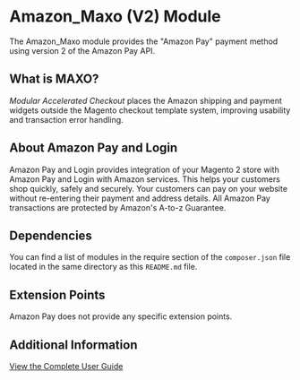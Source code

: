 # Amazon_Maxo (V2) Module

The Amazon_Maxo module provides the "Amazon Pay" payment method using version 2 of the Amazon Pay API.

## What is MAXO?

*Modular Accelerated Checkout* places the Amazon shipping and payment widgets outside the Magento checkout 
template system, improving usability and transaction error handling.  

## About Amazon Pay and Login

Amazon Pay and Login provides integration of your Magento 2 store with Amazon Pay and Login 
with Amazon services. This helps your customers shop quickly, safely and securely. 
Your customers can pay on your website without re-entering their payment and address details. 
All Amazon Pay transactions are protected by Amazon's A-to-z Guarantee.

## Dependencies

You can find a list of modules in the require section of the `composer.json` file located in the
same directory as this `README.md` file.

## Extension Points

Amazon Pay does not provide any specific extension points.

## Additional Information

[View the Complete User Guide](https://amzn.github.io/amazon-payments-magento-2-plugin/)
